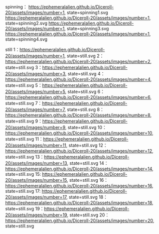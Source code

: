 spinning：
https://ephemeralalien.github.io/Diceroll-20/assets/images/number=1, state=spinning1.svg
https://ephemeralalien.github.io/Diceroll-20/assets/images/number=1, state=spinning2.svg
https://ephemeralalien.github.io/Diceroll-20/assets/images/number=1, state=spinning3.svg
https://ephemeralalien.github.io/Diceroll-20/assets/images/number=1, state=spinning4.svg

still
1：https://ephemeralalien.github.io/Diceroll-20/assets/images/number=1, state=still.svg
2：https://ephemeralalien.github.io/Diceroll-20/assets/images/number=2, state=still.svg
3：https://ephemeralalien.github.io/Diceroll-20/assets/images/number=3, state=still.svg
4：https://ephemeralalien.github.io/Diceroll-20/assets/images/number=4, state=still.svg
5：https://ephemeralalien.github.io/Diceroll-20/assets/images/number=5, state=still.svg
6：https://ephemeralalien.github.io/Diceroll-20/assets/images/number=6, state=still.svg
7：https://ephemeralalien.github.io/Diceroll-20/assets/images/number=7, state=still.svg
8：https://ephemeralalien.github.io/Diceroll-20/assets/images/number=8, state=still.svg
9：https://ephemeralalien.github.io/Diceroll-20/assets/images/number=9, state=still.svg
10：https://ephemeralalien.github.io/Diceroll-20/assets/images/number=10, state=still.svg
11：https://ephemeralalien.github.io/Diceroll-20/assets/images/number=11, state=still.svg
12：https://ephemeralalien.github.io/Diceroll-20/assets/images/number=12, state=still.svg
13：https://ephemeralalien.github.io/Diceroll-20/assets/images/number=13, state=still.svg
14：https://ephemeralalien.github.io/Diceroll-20/assets/images/number=14, state=still.svg
15: https://ephemeralalien.github.io/Diceroll-20/assets/images/number=15, state=still.svg
16：https://ephemeralalien.github.io/Diceroll-20/assets/images/number=16, state=still.svg
17: https://ephemeralalien.github.io/Diceroll-20/assets/images/number=17, state=still.svg
18：https://ephemeralalien.github.io/Diceroll-20/assets/images/number=18, state=still.svg
19：https://ephemeralalien.github.io/Diceroll-20/assets/images/number=19, state=still.svg
20：https://ephemeralalien.github.io/Diceroll-20/assets/images/number=20, state=still.svg